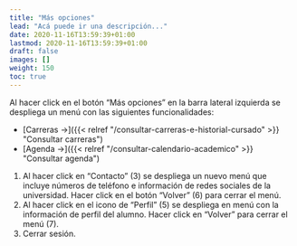 ```yaml
---
title: "Más opciones"
lead: "Acá puede ir una descripción..."
date: 2020-11-16T13:59:39+01:00
lastmod: 2020-11-16T13:59:39+01:00
draft: false
images: []
weight: 150
toc: true
---
```


Al hacer click en el botón “Más opciones” en la barra lateral izquierda se despliega un menú con las siguientes funcionalidades:

- [Carreras →]({{< relref "/consultar-carreras-e-historial-cursado" >}} "Consultar carreras")
- [Agenda →]({{< relref "/consultar-calendario-academico" >}} "Consultar agenda")

1. Al hacer click en “Contacto” (3) se despliega un nuevo menú que incluye números de teléfono e información de redes sociales de la universidad. Hacer click en el botón “Volver” (6) para cerrar el menú.
1. Al hacer click en el icono de “Perfil” (5) se despliega en menú con la información de perfil del alumno. Hacer click en “Volver” para cerrar el menú (7).
1. Cerrar sesión.
